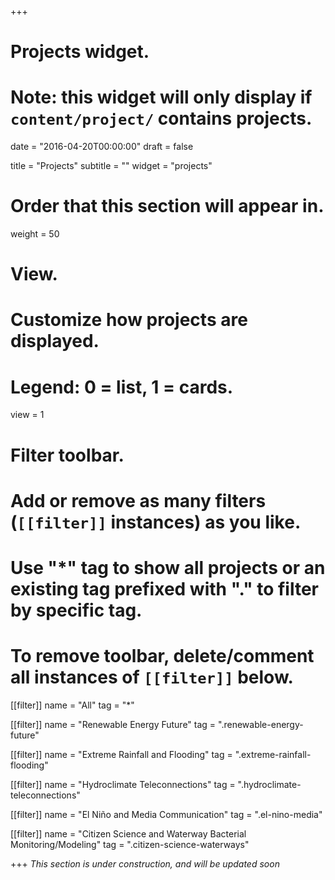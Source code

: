 +++
# Projects widget.
# Note: this widget will only display if `content/project/` contains projects.

date = "2016-04-20T00:00:00"
draft = false

title = "Projects"
subtitle = ""
widget = "projects"

# Order that this section will appear in.
weight = 50

# View.
# Customize how projects are displayed.
# Legend: 0 = list, 1 = cards.
view = 1

# Filter toolbar.
# Add or remove as many filters (`[[filter]]` instances) as you like.
# Use "*" tag to show all projects or an existing tag prefixed with "." to filter by specific tag.
# To remove toolbar, delete/comment all instances of `[[filter]]` below.
[[filter]]
  name = "All"
  tag = "*"
  
[[filter]]
  name = "Renewable Energy Future"
  tag = ".renewable-energy-future"

[[filter]]
  name = "Extreme Rainfall and Flooding"
  tag = ".extreme-rainfall-flooding"
  
[[filter]]
  name = "Hydroclimate Teleconnections"
  tag = ".hydroclimate-teleconnections"
  
[[filter]]
  name = "El Niño and Media Communication"
  tag = ".el-nino-media"
  
[[filter]]
  name = "Citizen Science and Waterway Bacterial Monitoring/Modeling"
  tag = ".citizen-science-waterways"

+++
*This section is under construction, and will be updated soon*
